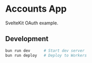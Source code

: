 # Accounts App

SvelteKit OAuth example.

## Development
```bash
bun run dev      # Start dev server
bun run deploy   # Deploy to Workers
```
